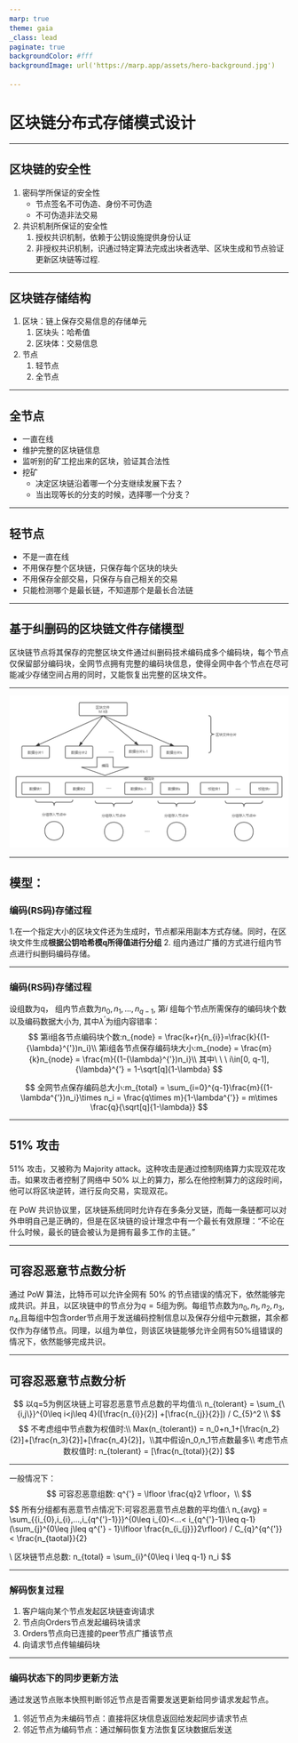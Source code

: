 ```yaml
---
marp: true
theme: gaia
_class: lead
paginate: true
backgroundColor: #fff
backgroundImage: url('https://marp.app/assets/hero-background.jpg')

---
```


# 区块链分布式存储模式设计


---
## 区块链的安全性

1. 密码学所保证的安全性
   - 节点签名不可伪造、身份不可伪造
   - 不可伪造非法交易
2. 共识机制所保证的安全性
   1. 授权共识机制，依赖于公钥设施提供身份认证
   2. 非授权共识机制，识通过特定算法完成出块者选举、区块生成和节点验证更新区块链等过程.

---
## 区块链存储结构

1. 区块：链上保存交易信息的存储单元
   1. 区块头：哈希值
   2. 区块体：交易信息
2. 节点
   1. 轻节点
   2. 全节点

---
## 全节点

- 一直在线
- 维护完整的区块链信息
- 监听别的矿工挖出来的区块，验证其合法性
- 挖矿
  - 决定区块链沿着哪一个分支继续发展下去？
  - 当出现等长的分支的时候，选择哪一个分支？

---
## 轻节点
- 不是一直在线
- 不用保存整个区块链，只保存每个区块的块头
- 不用保存全部交易，只保存与自己相关的交易
- 只能检测哪个是最长链，不知道那个是最长合法链
  
---
## 基于纠删码的区块链文件存储模型

区块链节点将其保存的完整区块文件通过纠删码技术编码成多个编码块，每个节点仅保留部分编码块，全网节点拥有完整的编码块信息，使得全网中各个节点在尽可能减少存储空间占用的同时，又能恢复出完整的区块文件。

---

![](.\编码过程.png)

---
## 模型：

### 编码(RS码)存储过程

1.在一个指定大小的区块文件还为生成时，节点都采用副本方式存储。同时，在区块文件生成**根据公钥哈希模q所得值进行分组**
2. 组内通过广播的方式进行组内节点进行纠删码编码存储。

---
### 编码(RS码)存储过程
设组数为q， 组内节点数为$n_{0},n_{1},...,n_{q-1}$, 第$i$ 组每个节点所需保存的编码块个数以及编码数据大小为, 其中${\lambda}^{'}$为组内容错率：
$$
第i组各节点编码块个数:n_{node} = \frac{k+r}{n_{i}}=\frac{k}{(1-{\lambda}^{'})n_i}\\
第i组各节点保存编码块大小:m_{node} = \frac{m}{k}n_{node} = \frac{m}{(1-{\lambda}^{'})n_i}\\
其中\ \ \ i\in[0, q-1],{\lambda}^{'} = 1-\sqrt[q]{1-\lambda}
$$

$$
全网节点保存编码总大小:m_{total} = \sum_{i=0}^{q-1}\frac{m}{(1-\lambda^{'})n_i}\times n_i = \frac{q\times m}{1-\lambda^{'}} =  m\times \frac{q}{\sqrt[q]{1-\lambda}}
$$

---
## 51% 攻击
51% 攻击，又被称为 Majority attack。这种攻击是通过控制网络算力实现双花攻击。如果攻击者控制了网络中 50% 以上的算力，那么在他控制算力的这段时间，他可以将区块逆转，进行反向交易，实现双花。

在 PoW 共识协议里，区块链系统同时允许存在多条分叉链，而每一条链都可以对外申明自己是正确的，但是在区块链的设计理念中有一个最长有效原理：“不论在什么时候，最长的链会被认为是拥有最多工作的主链。”

---
## 可容忍恶意节点数分析
通过 PoW 算法，比特币可以允许全网有 50% 的节点错误的情况下，依然能够完成共识。并且，以区块链中的节点分为$q=5$组为例。每组节点数为$n_{0},n_{1},n_{2},n_{3},n_{4}$,且每组中包含order节点用于发送编码控制信息以及保存分组中元数据，其余都仅作为存储节点。同理，以组为单位，则该区块链能够允许全网有50%组错误的情况下，依然能够完成共识。

---
## 可容忍恶意节点数分析
$$
 以q=5为例区块链上可容忍恶意节点总数的平均值:\\
n_{tolerant} = \sum_{\{i,j\}}^{0\leq i<j\leq 4}([\frac{n_{i}}{2}] +[\frac{n_{j}}{2}]) / C_{5}^2 \\
$$
$$
不考虑组中节点数为权值时:\\
Max(n_{tolerant}) = n_0+n_1+[\frac{n_2}{2}]+[\frac{n_3}{2}]+[\frac{n_4}{2}]，\\其中假设n_0,n_1节点数最多\\
考虑节点数权值时:
n_{tolerant} = [\frac{n_{total}}{2}]
$$

---
一般情况下：
$$
可容忍恶意组数: q^{'} = \lfloor \frac{q}2 \rfloor，\\
$$
$$
所有分组都有恶意节点情况下:可容忍恶意节点总数的平均值:\\
n_{avg} = \sum_{\{i_{0},i_{i},...,i_{q^{'}-1}\}}^{0\leq i_{0}<...< i_{q^{'}-1}\leq q-1}(\sum_{j}^{0\leq j\leq q^{'} - 1}\lfloor \frac{n_{i_{j}}}2\rfloor) / C_{q}^{q^{'}} < \frac{n_{taotal}}{2}

\\
区块链节点总数: n_{total} = \sum_{i}^{0\leq i \leq q-1} n_i
$$


---

### 解码恢复过程

1. 客户端向某个节点发起区块链查询请求
2. 节点向Orders节点发起编码块请求
3. Orders节点向已连接的peer节点广播该节点
4. 向请求节点传输编码块

---

### 编码状态下的同步更新方法

通过发送节点账本快照判断邻近节点是否需要发送更新给同步请求发起节点。

1. 邻近节点为未编码节点：直接将区块信息返回给发起同步请求节点
2. 邻近节点为编码节点：通过解码恢复方法恢复区块数据后发送

